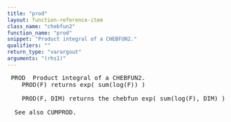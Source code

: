 ```yaml
---
title: "prod"
layout: function-reference-item
class_name: "chebfun2"
function_name: "prod"
snippet: "Product integral of a CHEBFUN2."
qualifiers: ""
return_type: "varargout"
arguments: "(rhs1)"
---
```


<pre class="help-text"> PROD  Product integral of a CHEBFUN2. 
    PROD(F) returns exp( sum(log(F)) )
  
    PROD(F, DIM) returns the chebfun exp( sum(log(F), DIM) )
  
  See also CUMPROD.
</pre>